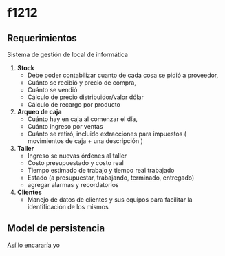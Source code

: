 # f1212
## Requerimientos
Sistema de gestión de local de informática

1. **Stock**
	* Debe poder contabilizar cuanto de cada cosa se pidió a proveedor,
	* Cuánto se recibió y precio de compra, 
	* Cuánto se vendió
	* Cálculo de precio distribuidor/valor dólar
	* Cálculo de recargo por producto 
2. **Arqueo de caja**
	* Cuánto hay en caja al comenzar el día,
	* Cuánto ingreso por ventas
	* Cuánto se retiró, incluido extracciones para impuestos ( movimientos de caja + una descripción )
3. **Taller**
	* Ingreso se nuevas órdenes al taller
	* Costo presupuestado y costo real
	* Tiempo estimado de trabajo y tiempo real trabajado
	* Estado (a presupuestar, trabajando, terminado, entregado)
	* agregar alarmas y recordatorios
4. **Clientes**
	* Manejo de datos de clientes y sus equipos para facilitar la identificación de los mismos

## Model de persistencia
[Así lo encararía yo](https://github.com/InforAlonso/f1212/blob/master/documentacion/como_yo_lo_encararia.md)
